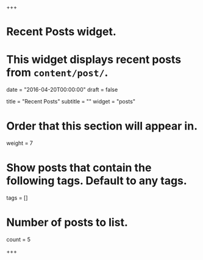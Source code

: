+++
# Recent Posts widget.
# This widget displays recent posts from `content/post/`.

date = "2016-04-20T00:00:00"
draft = false

title = "Recent Posts"
subtitle = ""
widget = "posts"

# Order that this section will appear in.
weight = 7

# Show posts that contain the following tags. Default to any tags.
tags = []

# Number of posts to list.
count = 5

+++

